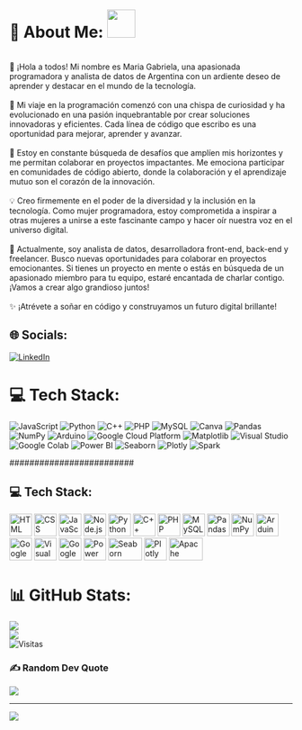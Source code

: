# 💫 About Me: <img src="https://i.pinimg.com/originals/00/4b/17/004b173f6e3d6843df10114e087f30a8.gif" width="50" height="50" />
<p align="center">
  
<br>👋 ¡Hola a todos! Mi nombre es Maria Gabriela, una apasionada programadora y analista de datos de Argentina con un ardiente deseo de aprender y destacar en el mundo de la tecnología.<br><br>🚀 Mi viaje en la programación comenzó con una chispa de curiosidad y ha evolucionado en una pasión inquebrantable por crear soluciones innovadoras y eficientes. Cada línea de código que escribo es una oportunidad para mejorar, aprender y avanzar.<br><br>🌱 Estoy en constante búsqueda de desafíos que amplíen mis horizontes y me permitan colaborar en proyectos impactantes. Me emociona participar en comunidades de código abierto, donde la colaboración y el aprendizaje mutuo son el corazón de la innovación.<br><br>💡 Creo firmemente en el poder de la diversidad y la inclusión en la tecnología. Como mujer programadora, estoy comprometida a inspirar a otras mujeres a unirse a este fascinante campo y hacer oír nuestra voz en el universo digital.<br><br>💼 Actualmente, soy analista de datos, desarrolladora front-end, back-end y freelancer. Busco nuevas oportunidades para colaborar en proyectos emocionantes. Si tienes un proyecto en mente o estás en búsqueda de un apasionado miembro para tu equipo, estaré encantada de charlar contigo. ¡Vamos a crear algo grandioso juntos!<br><br>✨ ¡Atrévete a soñar en código y construyamos un futuro digital brillante!


## 🌐 Socials:
[![LinkedIn](https://img.shields.io/badge/LinkedIn-%230077B5.svg?logo=linkedin&logoColor=white)](https://linkedin.com/in/mahgamahe) 

# 💻 Tech Stack:
![JavaScript](https://img.shields.io/badge/javascript-%23323330.svg?style=for-the-badge&logo=javascript&logoColor=%23F7DF1E) ![Python](https://img.shields.io/badge/python-3670A0?style=for-the-badge&logo=python&logoColor=ffdd54) ![C++](https://img.shields.io/badge/c++-%2300599C.svg?style=for-the-badge&logo=c%2B%2B&logoColor=white) ![PHP](https://img.shields.io/badge/php-%23777BB4.svg?style=for-the-badge&logo=php&logoColor=white) ![MySQL](https://img.shields.io/badge/mysql-%2300f.svg?style=for-the-badge&logo=mysql&logoColor=white) ![Canva](https://img.shields.io/badge/Canva-%2300C4CC.svg?style=for-the-badge&logo=Canva&logoColor=white) ![Pandas](https://img.shields.io/badge/pandas-%23150458.svg?style=for-the-badge&logo=pandas&logoColor=white) ![NumPy](https://img.shields.io/badge/numpy-%23013243.svg?style=for-the-badge&logo=numpy&logoColor=white) ![Arduino](https://img.shields.io/badge/-Arduino-00979D?style=for-the-badge&logo=Arduino&logoColor=white) ![Google Cloud Platform](https://img.shields.io/badge/-Google%20Cloud%20Platform-4285F4?style=for-the-badge&logo=google-cloud&logoColor=white) ![Matplotlib](https://img.shields.io/badge/-Matplotlib-377EF0?style=for-the-badge&logo=python&logoColor=white)
![Visual Studio](https://img.shields.io/badge/-Visual%20Studio-5C2D91?style=for-the-badge&logo=visual-studio&logoColor=white) ![Google Colab](https://img.shields.io/badge/-Google%20Colab-F9AB00?style=for-the-badge&logo=google-colab&logoColor=white) ![Power BI](https://img.shields.io/badge/-Power%20BI-F2C811?style=for-the-badge&logo=power-bi&logoColor=black)
![Seaborn](https://img.shields.io/badge/-Seaborn-4F5966?style=for-the-badge&logo=python&logoColor=white) ![Plotly](https://img.shields.io/badge/-Plotly-3F4F75?style=for-the-badge&logo=plotly&logoColor=white) ![Spark](https://img.shields.io/badge/-Spark-E25A1C?style=for-the-badge&logo=apache-spark&logoColor=white)

#########################
## 💻 Tech Stack:

<p align="left">
  <img src="https://cdn.jsdelivr.net/gh/devicons/devicon/icons/html5/html5-original.svg" alt="HTML" width="40" height="40"/>
  <img src="https://cdn.jsdelivr.net/gh/devicons/devicon/icons/css3/css3-original.svg" alt="CSS" width="40" height="40"/>
  <img src="https://cdn.jsdelivr.net/gh/devicons/devicon/icons/javascript/javascript-original.svg" alt="JavaScript" width="40" height="40"/>
  <img src="https://cdn.jsdelivr.net/gh/devicons/devicon/icons/nodejs/nodejs-original.svg" alt="Node.js" width="40" height="40"/>
  <img src="https://cdn.jsdelivr.net/gh/devicons/devicon/icons/python/python-original.svg" alt="Python" width="40" height="40"/>
  <img src="https://cdn.jsdelivr.net/gh/devicons/devicon/icons/cplusplus/cplusplus-original.svg" alt="C++" width="40" height="40"/>
  <img src="https://cdn.jsdelivr.net/gh/devicons/devicon/icons/php/php-original.svg" alt="PHP" width="40" height="40"/>
  <img src="https://cdn.jsdelivr.net/gh/devicons/devicon/icons/mysql/mysql-original.svg" alt="MySQL" width="40" height="40"/>
  <img src="https://cdn.jsdelivr.net/gh/devicons/devicon/icons/pandas/pandas-original.svg" alt="Pandas" width="40" height="40"/>
  <img src="https://cdn.jsdelivr.net/gh/devicons/devicon/icons/numpy/numpy-original.svg" alt="NumPy" width="40" height="40"/>
  <img src="https://cdn.jsdelivr.net/gh/devicons/devicon/icons/arduino/arduino-original.svg" alt="Arduino" width="40" height="40"/>
  <img src="https://cdn.jsdelivr.net/gh/devicons/devicon/icons/googlecloud/googlecloud-original.svg" alt="Google Cloud" width="40" height="40"/>
  <img src="https://cdn.jsdelivr.net/gh/devicons/devicon/icons/visualstudio/visualstudio-plain.svg" alt="Visual Studio" width="40" height="40"/>
  <img src="https://cdn.jsdelivr.net/gh/devicons/devicon/icons/jupyter/jupyter-original.svg" alt="Google Colab" width="40" height="40"/>
  <img src="https://github.com/microsoft/powerbi-visuals/raw/master/assets/powerbi-icon.png" alt="Power BI" width="40" height="40"/>
  <img src="https://seaborn.pydata.org/_static/logo-wide-lightbg.svg" alt="Seaborn" width="60" height="40"/>
  <img src="https://images.plot.ly/logo/new-branding/plotly-logomark.png" alt="Plotly" width="40" height="40"/>
  <img src="https://upload.wikimedia.org/wikipedia/commons/f/f3/Apache_Spark_logo.svg" alt="Apache Spark" width="60" height="40"/>
</p>


# 📊 GitHub Stats:
![](https://github-readme-stats.vercel.app/api?username=magamahe&theme=radical&hide_border=false&include_all_commits=true&count_private=true)<br/>
![](https://github-readme-streak-stats.herokuapp.com/?user=magamahe&theme=radical&hide_border=false)<br/>
![Visitas](https://komarev.com/ghpvc/?username=magamahe&label=Profile%20views&color=0e75b6&style=flat)<br/>

### ✍️ Random Dev Quote
![](https://quotes-github-readme.vercel.app/api?type=horizontal&theme=radical)

---
[![](https://visitcount.itsvg.in/api?id=magamahe&icon=0&color=0)](https://visitcount.itsvg.in)

<!-- Proudly created with GPRM ( https://gprm.itsvg.in ) -->
